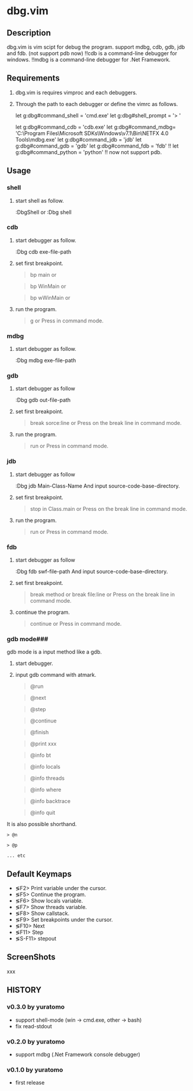 dbg.vim
=======

Description
-----------
dbg.vim is vim scipt for debug the program.
support mdbg, cdb, gdb, jdb and fdb. (not support pdb now)
!!cdb is a command-line debugger for windows.
!!mdbg is a command-line debugger for .Net Framework.

Requirements
------------
1) dbg.vim is requires vimproc and each debuggers.

2) Through the path to each debugger or define the vimrc as follows.

    let g:dbg#command_shell = 'cmd.exe'
    let g:dbg#shell_prompt = '> '
    
    let g:dbg#command_cdb = 'cdb.exe'
    let g:dbg#command_mdbg= 'C:\Program Files\Microsoft SDKs\Windows\v7.1\Bin\NETFX 4.0 Tools\mdbg.exe'
    let g:dbg#command_jdb = 'jdb'
    let g:dbg#command_gdb = 'gdb'
    let g:dbg#command_fdb = 'fdb'
    !! let g:dbg#command_python = 'python' !! now not support pdb.

Usage
-----

### shell ###

1) start shell as follow.

    :DbgShell
    or
    :Dbg shell


### cdb ###

1) start debugger as follow.

    :Dbg cdb exe-file-path

2) set first breakpoint.

    > bp main
      or
    
    > bp WinMain
      or
    
    > bp wWinMain
      or 

3) run the program.
    > g
      or
    Press <F5> in command mode.


### mdbg ###

1) start debugger as follow.

    :Dbg mdbg exe-file-path


### gdb ###

1) start debugger as follow

    :Dbg gdb out-file-path

2) set first breakpoint.

    > break sorce:line
      or
    Press <F9> on the break line in command mode.

3) run the program.

    > run
      or
    Press <F5> in command mode.


### jdb ###

1) start debugger as follow

    :Dbg jdb Main-Class-Name
    And input source-code-base-directory.

2) set first breakpoint.

    > stop in Class.main
      or
    Press <F9> on the break line in command mode.

3) run the program.

    > run
      or
    Press <F5> in command mode.

### fdb ###

1) start debugger as follow

    :Dbg fdb swf-file-path
    And input source-code-base-directory.

2) set first breakpoint.

    > break method
      or
    > break file:line
      or
    Press <F9> on the break line in command mode.

3) continue the program.

    > continue
      or
    Press <F5> in command mode.


### gdb mode###
gdb mode is a input method like a gdb.

1) start debugger.

2) input gdb command with atmark.

    > @run

    > @next

    > @step

    > @continue

    > @finish

    > @print xxx

    > @info bt

    > @info locals

    > @info threads

    > @info where

    > @info backtrace

    > @info quit


It is also possible shorthand.

    > @n

    > @p

    ... etc

Default Keymaps
---------------
* &lg;F2&gt;    Print variable  under the cursor.
* &lg;F5&gt;    Continue the program.
* &lg;F6&gt;    Show locals variable.
* &lg;F7&gt;    Show threads variable.
* &lg;F8&gt;    Show callstack.
* &lg;F9&gt;    Set breakpoints under the cursor.
* &lg;F10&gt;   Next
* &lg;F11&gt;   Step
* &lg;S-F11&gt; stepout


ScreenShots
-----------
xxx


HISTORY
-------

### v0.3.0 by yuratomo ###
* support shell-mode (win -> cmd.exe, other -> bash)
* fix read-stdout

### v0.2.0 by yuratomo ###
* support mdbg (.Net Framework console debugger)

### v0.1.0 by yuratomo ###
* first release

